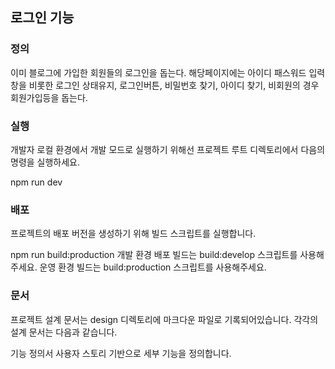 로그인 기능
---

### 정의
이미 블로그에 가입한 회원들의 로그인을 돕는다. 해당페이지에는 아이디 패스워드 입력창을 비롯한 로그인 상태유지, 로그인버튼, 비밀번호 찾기, 아이디 찾기, 비회원의 경우 회원가입등을 돕는다. 

### 실행
개발자 로컬 환경에서 개발 모드로 실행하기 위해선 프로젝트 루트 디렉토리에서 다음의 명령을 실행하세요.

npm run dev 

### 배포
프로젝트의 배포 버전을 생성하기 위해 빌드 스크립트를 실행합니다.

npm run build:production
개발 환경 배포 빌드는 build:develop 스크립트를 사용해주세요. 운영 환경 빌드는 build:production 스크립트를 사용해주세요.

### 문서
프로젝트 설계 문서는 design 디렉토리에 마크다운 파일로 기록되어있습니다. 각각의 설계 문서는 다음과 같습니다.

기능 정의서
사용자 스토리 기반으로 세부 기능을 정의합니다.
